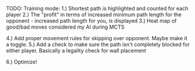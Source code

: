 TODO: Training mode:
1.) Shortest path is highlighted and counted for each player
2.) The "profit" in terms of increased minimum path length 
   for the opponent - increased path length for you, is displayed
3.) Heat map of good/bad moves considered my AI during MCTS

4.) Add proper movement rules for skipping over opponent. Maybe make it a toggle.
5.) Add a check to make sure the path isn't completely blocked for either player. 
Basically a legality check for wall placement

6.) Optimize!